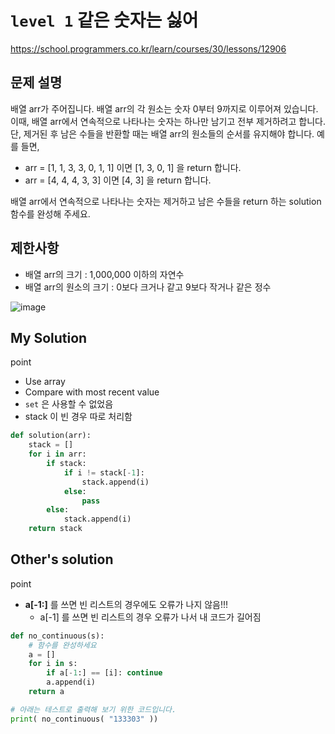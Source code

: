 # `level 1` 같은 숫자는 싫어
https://school.programmers.co.kr/learn/courses/30/lessons/12906

## 문제 설명
배열 arr가 주어집니다. 배열 arr의 각 원소는 숫자 0부터 9까지로 이루어져 있습니다. 이때, 배열 arr에서 연속적으로 나타나는 숫자는 하나만 남기고 전부 제거하려고 합니다. 단, 제거된 후 남은 수들을 반환할 때는 배열 arr의 원소들의 순서를 유지해야 합니다. 예를 들면,

- arr = [1, 1, 3, 3, 0, 1, 1] 이면 [1, 3, 0, 1] 을 return 합니다.
- arr = [4, 4, 4, 3, 3] 이면 [4, 3] 을 return 합니다.

배열 arr에서 연속적으로 나타나는 숫자는 제거하고 남은 수들을 return 하는 solution 함수를 완성해 주세요.


## 제한사항
- 배열 arr의 크기 : 1,000,000 이하의 자연수
- 배열 arr의 원소의 크기 : 0보다 크거나 같고 9보다 작거나 같은 정수

![image](https://user-images.githubusercontent.com/122213470/229167713-6f5aa096-975d-41f8-a61e-609e8d94bc6d.png)


## My Solution

point
- Use array
- Compare with most recent value
- `set` 은 사용할 수 없었음
- stack 이 빈 경우 따로 처리함

```python
def solution(arr):
    stack = []
    for i in arr:
        if stack:
            if i != stack[-1]:
                stack.append(i)
            else:
                pass
        else:
            stack.append(i)
    return stack
```

## Other's solution

point
- **a[-1:]** 를 쓰면 빈 리스트의 경우에도 오류가 나지 않음!!!
  - a[-1] 를 쓰면 빈 리스트의 경우 오류가 나서 내 코드가 길어짐

```python
def no_continuous(s):
    # 함수를 완성하세요
    a = []
    for i in s:
        if a[-1:] == [i]: continue
        a.append(i)
    return a

# 아래는 테스트로 출력해 보기 위한 코드입니다.
print( no_continuous( "133303" ))
```
